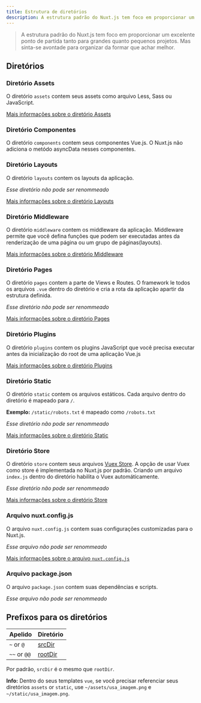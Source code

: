 ```yaml
---
title: Estrutura de diretórios
description: A estrutura padrão do Nuxt.js tem foco em proporcionar um excelente ponto de partida tanto para grandes quanto pequenos projetos.
---
```


> A estrutura padrão do Nuxt.js tem foco em proporcionar um excelente ponto de partida tanto para grandes quanto pequenos projetos. Mas sinta-se avontade para organizar da formar que achar melhor.

## Diretórios

### Diretório Assets

O diretório `assets` contem seus assets como arquivo Less, Sass ou JavaScript.

[Mais informações sobre o diretório Assets](/guide/assets)

### Diretório Componentes

O diretório `components` contem seus componentes Vue.js. O Nuxt.js não adiciona o metódo asyncData nesses componentes.

### Diretório Layouts

O diretório `layouts` contem os layouts da aplicação.

_Esse diretório não pode ser renommeado_

[Mais informações sobre o diretório Layouts](/guide/views#layouts)

### Diretório Middleware

O diretório `middleware` contem os middleware da aplicação. Middleware permite que você defina funções que podem ser executadas antes da renderização de uma página ou um grupo de páginas(layouts).

[Mais informações sobre o diretório Middleware](/guide/routing#middleware)

### Diretório Pages

O diretório `pages` contem a parte de Views e Routes. O framework le todos os arquivos `.vue` dentro do diretório e cria a rota da aplicação apartir da estrutura definida.

_Esse diretório não pode ser renommeado_

[Mais informações sobre o diretório Pages](/guide/views)

### Diretório Plugins

O diretório `plugins` contem os plugins JavaScript que você precisa executar antes da inicialização do root de uma aplicação Vue.js

[Mais informações sobre o diretório Plugins](/guide/plugins)

### Diretório Static

O diretório `static` contem os arquivos estáticos. Cada arquivo dentro do diretório é mapeado para `/`.

**Exemplo:** `/static/robots.txt` é mapeado como `/robots.txt`

_Esse diretório não pode ser renommeado_

[Mais informações sobre o diretório Static](/guide/assets#static)

### Diretório Store

O diretório `store` contem seus arquivos [Vuex Store](http://vuex.vuejs.org/en/). A opção de usar Vuex como store é implementada no Nuxt.js por padrão. Criando um arquivo `index.js` dentro do diretório habilita o Vuex automáticamente.

_Esse diretório não pode ser renommeado_

[Mais informações sobre o diretório Store](/guide/vuex-store)

### Arquivo nuxt.config.js

O arquivo `nuxt.config.js` contem suas configurações customizadas para o Nuxt.js.

_Esse arquivo não pode ser renommeado_

[Mais informações sobre o arquivo `nuxt.config.js`](/guide/configuration)

### Arquivo package.json

O arquivo `package.json` contem suas dependências e scripts.

_Esse arquivo não pode ser renommeado_

## Prefixos para os diretórios

| Apelido | Diretório |
|-----|------|
| `~` or `@` | [srcDir](/api/configuration-srcdir) |
| `~~` or `@@` | [rootDir](/api/configuration-rootdir) |

Por padrão, `srcDir` é o mesmo que `rootDir`.

<div class="Alert Alert--nuxt-green">

<b>Info:</b> Dentro do seus templates `vue`, se você precisar referenciar seus diretórios `assets` or `static`, use `~/assets/usa_imagem.png` e `~/static/usa_imagem.png`.

</div>
